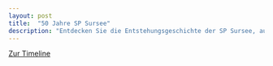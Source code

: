 ```yaml
---
layout: post
title:  "50 Jahre SP Sursee"
description: "Entdecken Sie die Entstehungsgeschichte der SP Sursee, aufbereitet in einer digitalen Timeline!"
---
```


<a class="button" href="https://sp-sursee.github.io/timeline">Zur Timeline</a>
